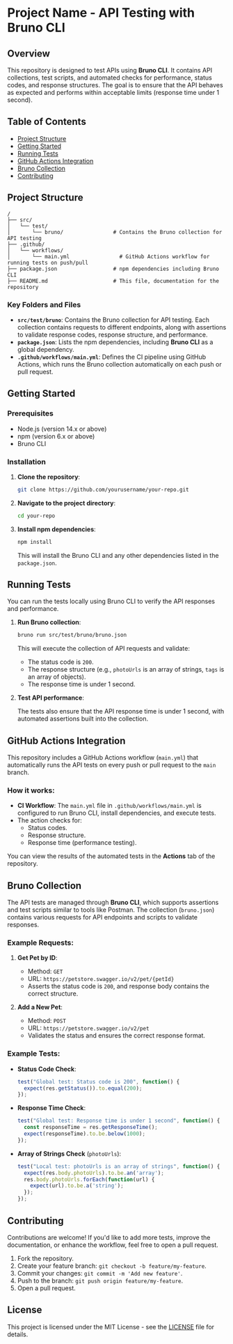 
# Project Name - API Testing with Bruno CLI

## Overview

This repository is designed to test APIs using **Bruno CLI**. It contains API collections, test scripts, and automated checks for performance, status codes, and response structures. The goal is to ensure that the API behaves as expected and performs within acceptable limits (response time under 1 second).

## Table of Contents

- [Project Structure](#project-structure)
- [Getting Started](#getting-started)
- [Running Tests](#running-tests)
- [GitHub Actions Integration](#github-actions-integration)
- [Bruno Collection](#bruno-collection)
- [Contributing](#contributing)

## Project Structure

```
/
├── src/
│   └── test/
│       └── bruno/                # Contains the Bruno collection for API testing
├── .github/
│   └── workflows/
│       └── main.yml                # GitHub Actions workflow for running tests on push/pull
├── package.json                  # npm dependencies including Bruno CLI
├── README.md                     # This file, documentation for the repository
```

### Key Folders and Files

- **`src/test/bruno`**: Contains the Bruno collection for API testing. Each collection contains requests to different endpoints, along with assertions to validate response codes, response structure, and performance.
- **`package.json`**: Lists the npm dependencies, including **Bruno CLI** as a global dependency.
- **`.github/workflows/main.yml`**: Defines the CI pipeline using GitHub Actions, which runs the Bruno collection automatically on each push or pull request.

## Getting Started

### Prerequisites

- Node.js (version 14.x or above)
- npm (version 6.x or above)
- Bruno CLI

### Installation

1. **Clone the repository**:

   ```bash
   git clone https://github.com/yourusername/your-repo.git
   ```

2. **Navigate to the project directory**:

   ```bash
   cd your-repo
   ```

3. **Install npm dependencies**:

   ```bash
   npm install
   ```

   This will install the Bruno CLI and any other dependencies listed in the `package.json`.

## Running Tests

You can run the tests locally using Bruno CLI to verify the API responses and performance.

1. **Run Bruno collection**:

   ```bash
   bruno run src/test/bruno/bruno.json
   ```

   This will execute the collection of API requests and validate:
   - The status code is `200`.
   - The response structure (e.g., `photoUrls` is an array of strings, `tags` is an array of objects).
   - The response time is under 1 second.

2. **Test API performance**:

   The tests also ensure that the API response time is under 1 second, with automated assertions built into the collection.

## GitHub Actions Integration

This repository includes a GitHub Actions workflow (`main.yml`) that automatically runs the API tests on every push or pull request to the `main` branch.

### How it works:

- **CI Workflow**: The `main.yml` file in `.github/workflows/main.yml` is configured to run Bruno CLI, install dependencies, and execute tests.
- The action checks for:
  - Status codes.
  - Response structure.
  - Response time (performance testing).

You can view the results of the automated tests in the **Actions** tab of the repository.

## Bruno Collection

The API tests are managed through **Bruno CLI**, which supports assertions and test scripts similar to tools like Postman. The collection (`bruno.json`) contains various requests for API endpoints and scripts to validate responses.

### Example Requests:

1. **Get Pet by ID**:
   - Method: `GET`
   - URL: `https://petstore.swagger.io/v2/pet/{petId}`
   - Asserts the status code is `200`, and response body contains the correct structure.

2. **Add a New Pet**:
   - Method: `POST`
   - URL: `https://petstore.swagger.io/v2/pet`
   - Validates the status and ensures the correct response format.

### Example Tests:

- **Status Code Check**:
  ```javascript
  test("Global test: Status code is 200", function() {
    expect(res.getStatus()).to.equal(200);
  });
  ```

- **Response Time Check**:
  ```javascript
  test("Global test: Response time is under 1 second", function() {
    const responseTime = res.getResponseTime();
    expect(responseTime).to.be.below(1000);
  });
  ```

- **Array of Strings Check** (`photoUrls`):
  ```javascript
  test("Local test: photoUrls is an array of strings", function() {
    expect(res.body.photoUrls).to.be.an('array');
    res.body.photoUrls.forEach(function(url) {
      expect(url).to.be.a('string');
    });
  });
  ```

## Contributing

Contributions are welcome! If you'd like to add more tests, improve the documentation, or enhance the workflow, feel free to open a pull request.

1. Fork the repository.
2. Create your feature branch: `git checkout -b feature/my-feature`.
3. Commit your changes: `git commit -m 'Add new feature'`.
4. Push to the branch: `git push origin feature/my-feature`.
5. Open a pull request.

## License

This project is licensed under the MIT License - see the [LICENSE](LICENSE) file for details.
